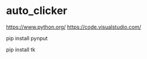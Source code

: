 # auto_clicker


https://www.python.org/
https://code.visualstudio.com/

pip install pynput

pip install tk
